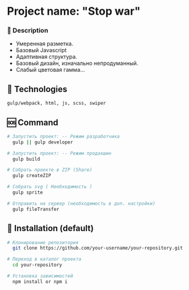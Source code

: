 # Project name: "Stop war"
### 📄 Description 

- Умеренная разметка. 
- Базовый Javascript
- Адаптивная структура.
- Базовый дизайн, изначально непродуманный.
- Слабый цветовая гамма... 

## 🐸 Technologies 
```bash
gulp/webpack, html, js, scss, swiper
```
## 🆘 Command
```bash
# Запустить проект: -- Режим разработчика
  gulp || gulp developer

# Запустить проект: -- Режим продакшин
  gulp build

# Собрать проекте в ZIP (Share) 
  gulp createZIP

# Cобрать svg ( Необходимость )
  gulp sprite

# Отправить на сервер (необходимость в доп. настройки)
  gulp fileTransfer  
```

## 🚥 Installation (default)
```bash
# Клонирование репозитория
  git clone https://github.com/your-username/your-repository.git

# Переход в каталог проекта
  cd your-repository

# Установка зависимостей
  npm install or npm i
```
